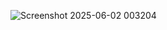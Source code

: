 ![Screenshot 2025-06-02 003204](https://github.com/user-attachments/assets/f325829d-87ef-480e-85a2-b5a3fd4a1de6)
